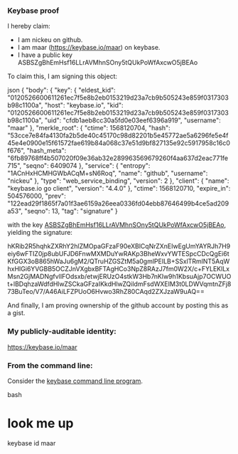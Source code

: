 ### Keybase proof

I hereby claim:

- I am nickeu on github.
- I am maar (https://keybase.io/maar) on keybase.
- I have a public key ASBSZgBhEmHsf16LLrAVMhnSOny5tQUkPoWfAxcwO5jBEAo

To claim this, I am signing this object:

json
{
"body": {
"key": {
"eldest_kid": "0120526600611261ec7f5e8b2eb0153219d23a7cb9b505243e859f0317303b98c1100a",
"host": "keybase.io",
"kid": "0120526600611261ec7f5e8b2eb0153219d23a7cb9b505243e859f0317303b98c1100a",
"uid": "cfdb1aeb8cc30a5fd0e03eef6396a919",
"username": "maar"
},
"merkle_root": {
"ctime": 1568120704,
"hash": "53cce7e84fa4130fa2b5de40c45170c98d82201b5e45772ae5a6296fe5e4f45e4e0900e15f61572fae619b84a068c37e51d9bf827135e92c5917958c16c0f676",
"hash_meta": "6fb89768ff4b507020f09e36ab32e289963569679260f4aa637d2eac771fe715",
"seqno": 6409074
},
"service": {
"entropy": "1ACnHxHCMHGWbACqM+sN6Roq",
"name": "github",
"username": "nickeu"
},
"type": "web_service_binding",
"version": 2
},
"client": {
"name": "keybase.io go client",
"version": "4.4.0"
},
"ctime": 1568120710,
"expire_in": 504576000,
"prev": "122ead29f1865f7a01f3ae6159a26eea0336fd04ebb87646499b4ce5ad209a53",
"seqno": 13,
"tag": "signature"
}

with the key [ASBSZgBhEmHsf16LLrAVMhnSOny5tQUkPoWfAxcwO5jBEAo](https://keybase.io/maar), yielding the signature:

hKRib2R5hqhkZXRhY2hlZMOpaGFzaF90eXBlCqNrZXnEIwEgUmYAYRJh7H9eiy6wFTIZ0jp8ubUFJD6FnwMXMDuYwRAKp3BheWxvYWTESpcCDcQgEi6tKfGGX3oB865hWaJu6gM2/QTruHZGSZtM5a0gmlPEILB+SSxlTRmlNT5AqWhxHIGi6YVGBB5OCZJnVXgbxBFTAgHCo3NpZ8RAzJ7fm0W2X/c+FYLEKlLxMsn2GjMADNgfvlIFOdsxb/etwjERUzO4stkW3Hb7nKlw9h1KbsuAjp7OCWUOt+lBDqhzaWdfdHlwZSCkaGFzaIKkdHlwZQildmFsdWXEIM3t0LDWVqmtnZFj873BuTeo/V7/A46AiLFZPUoO6Hvwo3RhZ80CAqd2ZXJzaW9uAQ==

And finally, I am proving ownership of the github account by posting this as a gist.

### My publicly-auditable identity:

https://keybase.io/maar

### From the command line:

Consider the [keybase command line program](https://keybase.io/download).

bash

# look me up

keybase id maar
